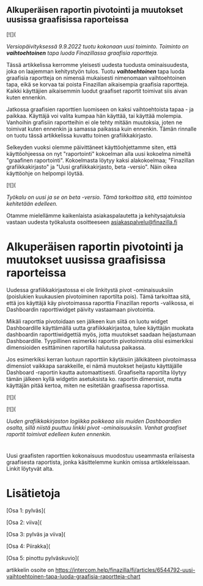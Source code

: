 ## Alkuperäisen raportin pivotointi ja muutokset uusissa graafisissa raporteissa

[![](

*Versiopäivityksessä 9.9.2022 tuotu kokonaan uusi toiminto. Toiminto on **vaihtoehtoinen** tapa luoda Finazillassa graafisia raportteja.*

Tässä artikkelissa kerromme yleisesti uudesta tuodusta ominaisuudesta, joka on laajemman kehitystyön tulos. Tuotu ***vaihtoehtoinen*** tapa luoda graafisia raportteja on nimensä mukaisesti nimenomaan vaihtoehtoinen tapa, eikä se korvaa tai poista Finazillan aikaisempia graafisia raportteja. Kaikki käyttäjien aikaisemmin luodut graafiset raportit toimivat siis aivan kuten ennenkin.

Jatkossa graafisien raporttien luomiseen on kaksi vaihtoehtoista tapaa - ja paikkaa. Käyttäjä voi valita kumpaa hän käyttää, tai käyttää molempia. Vanhoihin grafisiin raportteihin ei ole tehty mitään muutoksia, joten ne toimivat kuten ennenkin ja samassa paikassa kuin ennenkin. Tämän rinnalle on tuotu tässä artikkelissa kuvattu toinen grafiikkakirjasto.

Selkeyden vuoksi olemme päivittäneet käyttöohjettamme siten, että käyttöohjeessa on nyt "raportointi" kokoelman alla uusi kokoelma nimeltä "graafinen raportointi". Kokoelmasta löytyy kaksi alakokoelmaa; "Finazillan grafiikkakirjasto" ja "Uusi grafiikkakirjasto, beta -versio". Näin oikea käyttöohje on helpompi löytää.

[![](

*Työkalu on uusi ja se on beta -versio. Tämä tarkoittaa sitä, että toimintoa kehitetään edelleen.*

Otamme mielellämme kaikenlaista asiakaspalautetta ja kehitysajatuksia vastaan uudesta työkalusta osoitteeseen [asiakaspalvelu@finazilla.fi](mailto:asiakaspalvelu@finazilla.fi)

# **Alkuperäisen raportin pivotointi ja muutokset uusissa graafisissa raporteissa**

Uudessa grafiikkakirjastossa ei ole linkitystä pivot -ominaisuuksiin (poislukien kuukausien pivotoiminen raportilta pois). Tämä tarkoittaa sitä, että jos käyttäjä käy pivotoimassa raporttia Finazillan reports -valikossa, ei Dashboardin raporttiwidget päivity vastaamaan pivotointia.

Mikäli raporttia pivotoidaan sen jälkeen kun siitä on luotu widget Dashboardille käyttämällä uutta grafiikkakirjastoa, tulee käyttäjän muokata dashboardin raporttiwidgettiä myös, jotta muutokset saadaan heijastumaan Dashboardille. Tyypillinen esimerkki raportin pivotoinnista olisi esimerkiksi dimensioiden esittäminen raportilla halutussa paikassa.

Jos esimerkiksi kerran luotuun raporttiin käytäisiin jälkikäteen pivotoimassa dimensiot vaikkapa sarakkeille, ei nämä muutokset heijastu käyttäjälle Dashboard -raportin kautta automaattisesti. Graafiselta raportilta löytyy tämän jälkeen kyllä widgetin asetuksista ko. raportin dimensiot, mutta käyttäjän pitää kertoa, miten ne esitetään graafisessa raportissa.

[![](

[![](

*Uuden grafiikkakirjaston logiikka poikkeaa siis muiden Dashboardien osalta, sillä niistä puuttuu linkki pivot -ominaisuuksiin.* *Vanhat graafiset raportit toimivat edelleen kuten ennenkin.*

# 

Uusi graafisten raporttien kokonaisuus muodostuu useammasta erilaisesta graafisesta raportista, jonka käsittelemme kunkin omissa artikkeleissaan. Linkit löytyvät alta.

# Lisätietoja

[Osa 1: pylväs](

[Osa 2: viiva](

[Osa 3: pylväs ja viiva](

[Osa 4: Piirakka](

[Osa 5: pinottu pylväskuvio](



artikkelin osoite on https://intercom.help/finazilla/fi/articles/6544792-uusi-vaihtoehtoinen-tapa-luoda-graafisia-raportteja-chart

